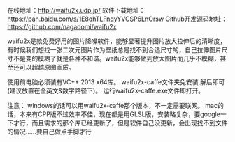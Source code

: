 在线地址：<http://waifu2x.udp.jp/>
软件下载地址：<https://pan.baidu.com/s/1E8qhTLFnqyYVCSP6LnOrsw> 
Github开发源码地址：<https://github.com/nagadomi/waifu2x> 

waifu2x是款免费好用的图片降噪软件，能够显著提升图片放大拉伸后的清晰度，有时候我们想找一张二次元图片作为壁纸总是找不到合适尺寸的，自己拉伸图片尺寸不是变的模糊了就是各种不和谐。waifu2x能够做到放大图片而几乎不模糊，甚至还可以超越原图画质。

使用前电脑必须装有VC++ 2013 x64库。
waifu2x-caffe文件夹免安装,解后即可(建议放置在全英文&数字路径下)。
运行waifu2x-caffe.exe文件即打开。

注意：
windows的话可以用waifu2x-caffe那个版本，不一定需要联网。
mac的话，本来有CPP版不过效率不佳，现在都是用GLSL版，安装略复杂，要google一下才行，而且需求的那个库已经更新了，但是软件自己没更新，会出现找不到文件的情况……要自己做点手脚才行  